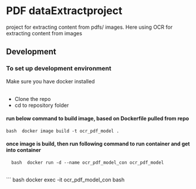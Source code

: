 # PDF dataExtractproject
project for extracting content from pdfs/ images. 
Here using OCR for extracting content from images

## Development
### To set up development environment
Make sure you have docker installed <br>
<br>


- Clone the repo
- cd to repository folder

#### run below command to build image, based on Dockerfile pulled from repo 
```bash  docker image build -t ocr_pdf_model . ```
<br>

#### once image is build, then run following command to run container and get into container 
```
  bash  docker run -d --name ocr_pdf_model_con ocr_pdf_model
``` 
<br>
```
  bash  docker exec -it ocr_pdf_model_con bash 

```
